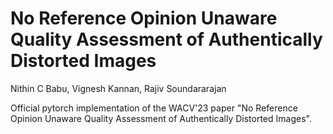 # No Reference Opinion Unaware Quality Assessment of Authentically Distorted Images
Nithin C Babu, Vignesh Kannan, Rajiv Soundararajan

Official pytorch implementation of the WACV'23 paper "No Reference Opinion Unaware Quality Assessment of Authentically Distorted Images".
